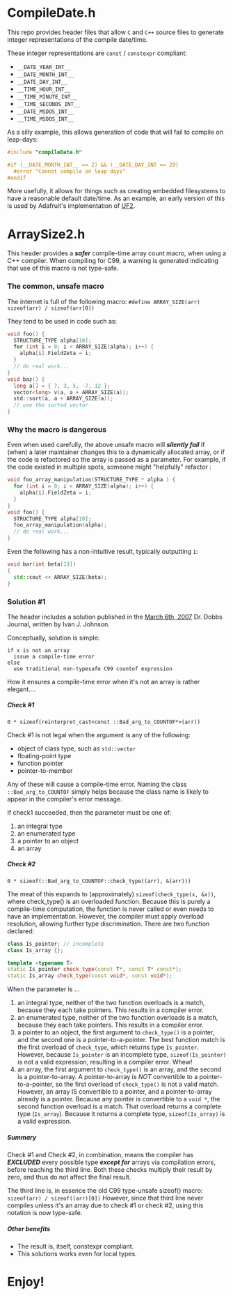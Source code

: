 
# CompileDate.h
This repo provides header files that allow `C` and `C++` source
files to generate integer representations of the compile date/time.

These integer representations are `const` / `constexpr` compliant:
* `__DATE_YEAR_INT__`
* `__DATE_MONTH_INT__`
* `__DATE_DAY_INT__`
* `__TIME_HOUR_INT__`
* `__TIME_MINUTE_INT__`
* `__TIME_SECONDS_INT__`
* `__DATE_MSDOS_INT__`
* `__TIME_MSDOS_INT__`

As a silly example, this allows generation of code that will
fail to compile on leap-days:

```C
#include "compileDate.h"

#if (__DATE_MONTH_INT__ == 2) && (__DATE_DAY_INT == 29)
  #error "Cannot compile on leap days"
#endif
```

More usefully, it allows for things such as creating embedded filesystems
to have a reasonable default date/time.  As an example, an early version
of this is used by Adafruit's implementation of [UF2](https://github.com/adafruit/Adafruit_nRF52_Bootloader/blob/661827c166989eeadbebe0ef7b4230793b678a4e/src/usb/uf2/ghostfat.c#L247-L254).


# ArraySize2.h

This header provides a **_safer_** compile-time array count macro, when using a C++ compiler.
When compiling for C99, a warning is generated indicating that use of this macro is not type-safe.

### The common, unsafe macro

The internet is full of the following macro:
`#define ARRAY_SIZE(arr) sizeof(arr) / sizeof(arr[0])`

They tend to be used in code such as:
```C
void foo() {
  STRUCTURE_TYPE alpha[10];
  for (int i = 0; i < ARRAY_SIZE(alpha); i++) {
    alpha[i].FieldZeta = i; 
  }
  // do real work...  
}
void baz() {
  long a[] = { 7, 3, 5, -7, 12 };
  vector<long> v(a, a + ARRAY_SIZE(a));
  std::sort(a, a + ARRAY_SIZE(a));
  // use the sorted vector
}
```

### Why the macro is dangerous

Even when used carefully, the above unsafe macro will **_silently fail_**
if (when) a later maintainer changes this to a dynamically allocated array,
or if the code is refactored so the array is passed as a parameter.
For example, if the code existed in multiple spots, someone might "helpfully"
refactor :

```C
void foo_array_manipulation(STRUCTURE_TYPE * alpha ) {
  for (int i = 0; i < ARRAY_SIZE(alpha); i++) {
    alpha[i].FieldZeta = i; 
  }
}
void foo() {
  STRUCTURE_TYPE alpha[10];
  foo_array_manipulation(alpha);
  // do real work...  
}
```

Even the following has a non-intuitive result, typically outputting `1`:
```C++
void bar(int beta[13])
{
  std::cout << ARRAY_SIZE(beta);
}
```


### Solution #1

The header includes a solution published in the [March 6th, 2007](http://drdobbs.com/cpp/197800525?pgno=1)
Dr. Dobbs Journal, written by Ivan J. Johnson. 

Conceptually, solution is simple:
```
if x is not an array
  issue a compile-time error
else
  use traditional non-typesafe C99 countof expression
```

How it ensures a compile-time error when it's not an
array is rather elegant....

##### Check #1

`0 * sizeof(reinterpret_cast<const ::Bad_arg_to_COUNTOF*>(arr))`

Check #1 is not legal when the argument is any of the following:
* object of class type, such as `std::vector`
* floating-point type
* function pointer
* pointer-to-member

Any of these will cause a compile-time error. Naming the class
`::Bad_arg_to_COUNTOF` simply helps because the class name is
likely to appear in the compiler's error message.

If check1 succeeded, then the parameter must be one of:
1. an integral type
2. an enumerated type
3. a pointer to an object
4. an array


##### Check #2

`0 * sizeof(::Bad_arg_to_COUNTOF::check_type((arr), &(arr)))`

The meat of this expands to (approximately) `sizeof(check_type(x, &x))`,
where check_type() is an overloaded function.  Because this is purely
a compile-time computation, the function is never called or even needs
to have an implementation.  However, the compiler must apply overload
resolution, allowing further type discrimination.  There are two
function declared:
```c++
class Is_pointer; // incomplete
class Is_array {};

template <typename T>
static Is_pointer check_type(const T*, const T* const*);
static Is_array check_type(const void*, const void*);
```
When the parameter is ...
1. an integral type, neither of the two function overloads is a match,
   because they each take pointers.  This results in a compiler error.
2. an enumerated type, neither of the two function overloads is a match,
   because they each take pointers.  This results in a compiler error.
3. a pointer to an object, the first argument to `check_type()` is a pointer,
   and the second one is a pointer-to-a-pointer.  The best function match
   is the first overload of `check_type`, which returns type `Is_pointer`.
   However, because `Is_pointer` is an incomplete type, `sizeof(Is_pointer)`
   is not a valid expression, resulting in a compiler error.  Whew!
4. an array, the first argument to `check_type()` is an array, and the second
   is a pointer-to-array.  A pointer-to-array is *NOT* convertible to a
   pointer-to-a-pointer, so the first overload of `check_type()` is not a
   valid match.  However, an array IS convertible to a pointer, and a
   pointer-to-array already is a pointer.  Because any pointer is
   convertible to a `void *`, the second function overload *is* a match.
   That overload returns a complete type (`Is_array`).  Because it returns
   a complete type, `sizeof(Is_array)` is a valid expression.

##### Summary
Check #1 and Check #2, in combination, means the compiler has
**_EXCLUDED_** every possible type **_except for_** arrays via compilation
errors, before reaching the third line.  Both these checks multiply their
result by zero, and thus do not affect the final result.

The third line is, in essence the old C99 type-unsafe sizeof() macro:
`sizeof(arr) / sizeof((arr)[0])`
However, since that third line never compiles unless it's an array due
to check #1 or check #2, using this notation is now type-safe.

##### Other benefits
* The result is, itself, constexpr compliant.
* This solutions works even for local types.

# Enjoy!
